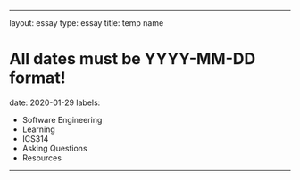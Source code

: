 
---
layout: essay
type: essay
title: temp name
# All dates must be YYYY-MM-DD format!
date: 2020-01-29
labels:
  - Software Engineering
  - Learning
  - ICS314
  - Asking Questions
  - Resources
---

